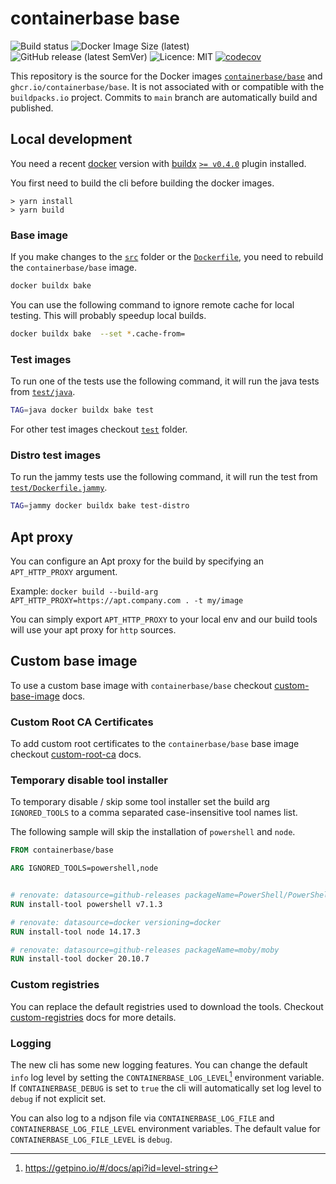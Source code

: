 # containerbase base

![Build status](https://github.com/containerbase/base/actions/workflows/build-push.yml/badge.svg)
![Docker Image Size (latest)](https://img.shields.io/docker/image-size/containerbase/base/latest)
![GitHub release (latest SemVer)](https://img.shields.io/github/v/release/containerbase/base)
![Licence: MIT](https://img.shields.io/github/license/containerbase/base)
[![codecov](https://codecov.io/gh/containerbase/base/branch/main/graph/badge.svg?token=GYS2ZZAXDP)](https://codecov.io/gh/containerbase/base)

This repository is the source for the Docker images [`containerbase/base`](https://hub.docker.com/r/containerbase/base) and `ghcr.io/containerbase/base`.
It is not associated with or compatible with the `buildpacks.io` project.
Commits to `main` branch are automatically build and published.

## Local development

You need a recent [docker](https://www.docker.com) version with [buildx](https://github.com/docker/buildx) [`>= v0.4.0`](https://github.com/docker/buildx/releases/tag/v0.4.0) plugin installed.

You first need to build the cli before building the docker images.

```console
> yarn install
> yarn build
```

### Base image

If you make changes to the [`src`](./src/) folder or the [`Dockerfile`](./Dockerfile), you need to rebuild the `containerbase/base` image.

```sh
docker buildx bake
```

You can use the following command to ignore remote cache for local testing.
This will probably speedup local builds.

```sh
docker buildx bake  --set *.cache-from=
```

### Test images

To run one of the tests use the following command, it will run the java tests from [`test/java`](./test/java/).

```sh
TAG=java docker buildx bake test
```

For other test images checkout [`test`](./test/) folder.

### Distro test images

To run the jammy tests use the following command, it will run the test from [`test/Dockerfile.jammy`](./test/Dockerfile.jammy).

```sh
TAG=jammy docker buildx bake test-distro
```

## Apt proxy

You can configure an Apt proxy for the build by specifying an `APT_HTTP_PROXY` argument.

Example: `docker build --build-arg APT_HTTP_PROXY=https://apt.company.com . -t my/image`

You can simply export `APT_HTTP_PROXY` to your local env and our build tools will use your apt proxy for `http` sources.

## Custom base image

To use a custom base image with `containerbase/base` checkout [custom-base-image](./docs/custom-base-image.md) docs.

### Custom Root CA Certificates

To add custom root certificates to the `containerbase/base` base image checkout [custom-root-ca](./docs/custom-root-ca.md) docs.

### Temporary disable tool installer

To temporary disable / skip some tool installer set the build arg `IGNORED_TOOLS` to a comma separated case-insensitive tool names list.

The following sample will skip the installation of `powershell` and `node`.

```Dockerfile
FROM containerbase/base

ARG IGNORED_TOOLS=powershell,node


# renovate: datasource=github-releases packageName=PowerShell/PowerShell
RUN install-tool powershell v7.1.3

# renovate: datasource=docker versioning=docker
RUN install-tool node 14.17.3

# renovate: datasource=github-releases packageName=moby/moby
RUN install-tool docker 20.10.7
```

### Custom registries

You can replace the default registries used to download the tools.
Checkout [custom-registries](./docs/custom-registries.md) docs for more details.

### Logging

The new cli has some new logging features.
You can change the default `info` log level by setting the `CONTAINERBASE_LOG_LEVEL`[^1] environment variable.
If `CONTAINERBASE_DEBUG` is set to `true` the cli will automatically set log level to `debug` if not explicit set.

You can also log to a ndjson file via `CONTAINERBASE_LOG_FILE` and `CONTAINERBASE_LOG_FILE_LEVEL` environment variables.
The default value for `CONTAINERBASE_LOG_FILE_LEVEL` is `debug`.

[^1]: <https://getpino.io/#/docs/api?id=level-string>
